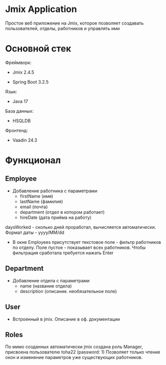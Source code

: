 # Jmix Application

Простое веб приложение на Jmix, которое позволяет создавать пользователей, отделы, работников и управлять ими

# Основной стек
Фреймворк:

* Jmix 2.4.5 

* Spring Boot 3.2.5 

Язык:

* Java 17 

База данных:

* HSQLDB 

Фронтенд:

* Vaadin 24.3 

# Функционал 
## Employee
* Добавление работника с параметрами
  * firstName (имя)
  * lastName (фамилия)
  * email (почта)
  * department (отдел в котором работает)
  * hireDate (дата приёма на работу)

daysWorked - сколько дней проработал, вычисляется автоматически.
Формат даты - yyyy/MM/dd

* В окне Employees присутствует текстовое поле - фильтр работников по отделу. Поле пустое - показывает всех работников. Чтобы фильтрация сработала требуется нажать Enter

## Department
* Добавление отдела с параметрами
  * name (название отдела)
  * description (описание. необязательное поле)
 
## User 
* Встроенный в jmix. Описание в оф. документации

## Roles 
По мимо созданных автоматически jmix создана роль Manager, присвоена пользователю toha22 (password: 1) Позволяет только чтение окон и изменение параметров уже существующих работников.
